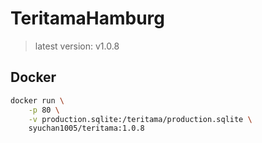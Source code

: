 # TeritamaHamburg
> latest version: v1.0.8

## Docker
```bash
docker run \
    -p 80 \
    -v production.sqlite:/teritama/production.sqlite \
    syuchan1005/teritama:1.0.8
```
